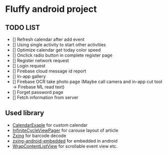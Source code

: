 # Fluffy android project


## TODO LIST
* [] Refresh calendar after add event
* [] Using single activity to start other activities
* [] Optimize calendar get today color speed
* [] Onclick radio button in complete register page
* [] Register network request
* [] Login request
* [] Firebase cloud message id report
* [] In-app gallery
* [] Firebase OCR take photo page (Maybe call camera and in-app cut tool -> Firebase ML read text)
* [] Forget password page
* [] Fetch information from server

## Used library

* [CalendarExaple](https://github.com/codbking/CalendarExaple) for custom calendar
* [InfiniteCycleViewPager](https://github.com/Devlight/InfiniteCycleViewPager) for carouse layout of article
* [Zxing](https://github.com/zxing/zxing) for barcode decode
* [zxing-android-embedded](https://github.com/journeyapps/zxing-android-embedded) for embedded in android
* [WrapContentListView](https://github.com/mzlogin/WrapContentListView) for scrollable event view etc.
